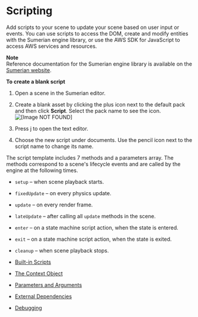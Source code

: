 # Scripting<a name="sumerian-scripting"></a>

Add scripts to your scene to update your scene based on user input or events\. You can use scripts to access the DOM, create and modify entities with the Sumerian engine library, or use the AWS SDK for JavaScript to access AWS services and resources\.

**Note**  
Reference documentation for the Sumerian engine library is available on the [Sumerian website](https://docs.sumerian.amazonaws.com/engine/latest/docs/)\.

**To create a blank script**

1. Open a scene in the Sumerian editor\.

1. Create a blank asset by clicking the plus icon next to the default pack and then click **Script**\. Select the pack name to see the icon\.  
![\[Image NOT FOUND\]](http://docs.aws.amazon.com/sumerian/latest/userguide/images/assets-bin-add.png)

1. Press j to open the text editor\.

1. Choose the new script under documents\. Use the pencil icon next to the script name to change its name\.

The script template includes 7 methods and a parameters array\. The methods correspond to a scene's lifecycle events and are called by the engine at the following times\.

+ `setup` – when scene playback starts\.

+ `fixedUpdate` – on every physics update\.

+ `update` – on every render frame\.

+ `lateUpdate` – after calling all `update` methods in the scene\.

+ `enter` – on a state machine script action, when the state is entered\.

+ `exit` – on a state machine script action, when the state is exited\.

+ `cleanup` – when scene playback stops\.


+ [Built\-in Scripts](scripting-builtins.md)
+ [The Context Object](scripting-context.md)
+ [Parameters and Arguments](scripting-parameters.md)
+ [External Dependencies](scripting-dependencies.md)
+ [Debugging](scripting-debugging.md)